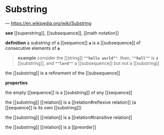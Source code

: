 # Substring

&mdash; <https://en.wikipedia.org/wiki/Substring>

**see** [[superstring]], [[subsequence]], [[math notation]]

**definition** a _substring_ of a [[sequence]] **`a`** is a [[subsequence]] of consecutive elements of **`a`**

> **example** consider the [[string]] **`""hello world""`**. then, **`""hell""`** is a [[substring]], and **`""lord""`** a [[subsequence]] but not a [[substring]]

the [[substring]] is a refinement of the [[subsequence]]

**properties**

the empty [[sequence]] is a [[substring]] of any [[sequence]]

the [[substring]] [[relation]] is a [[relation#reflexive relation]] (a [[sequence]] is its own [[substring]])

the [[substring]] [[relation]] is a [[relation#transitive relation]]

the [[substring]] [[relation]] is a [[preorder]]
